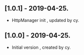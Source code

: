 ## [1.0.1] - 2019-04-25.

* HttpManager init  , updated by cy.
## [1.0.0] - 2019-04-25.

* Initial version , created by cy.
